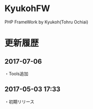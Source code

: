 # KyukohFW
PHP FrameWork by Kyukoh(Tohru Ochiai)

# 更新履歴

## 2017-07-06
・Tools追加

## 2017-05-03 17:33
・初期リリース
